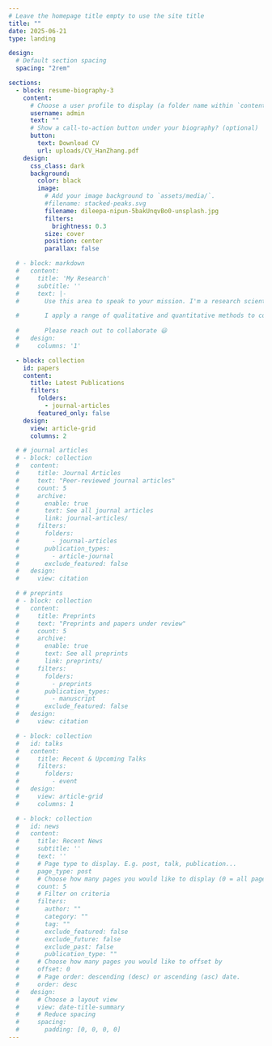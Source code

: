 ```yaml
---
# Leave the homepage title empty to use the site title
title: ""
date: 2025-06-21
type: landing

design:
  # Default section spacing
  spacing: "2rem"

sections:
  - block: resume-biography-3
    content:
      # Choose a user profile to display (a folder name within `content/authors/`)
      username: admin
      text: ""
      # Show a call-to-action button under your biography? (optional)
      button:
        text: Download CV
        url: uploads/CV_HanZhang.pdf
    design:
      css_class: dark
      background:
        color: black
        image:
          # Add your image background to `assets/media/`.
          #filename: stacked-peaks.svg
          filename: dileepa-nipun-5bakUnqvBo0-unsplash.jpg
          filters:
            brightness: 0.3
          size: cover
          position: center
          parallax: false

  # - block: markdown
  #   content:
  #     title: 'My Research'
  #     subtitle: ''
  #     text: |-
  #       Use this area to speak to your mission. I'm a research scientist in the Moonshot team at DeepMind. I blog about machine learning, deep learning, and moonshots.

  #       I apply a range of qualitative and quantitative methods to comprehensively investigate the role of science and technology in the economy.
        
  #       Please reach out to collaborate 😃
  #   design:
  #     columns: '1'

  - block: collection
    id: papers
    content:
      title: Latest Publications
      filters:
        folders:
          - journal-articles
        featured_only: false
    design:
      view: article-grid
      columns: 2

  # # journal articles
  # - block: collection
  #   content:
  #     title: Journal Articles
  #     text: "Peer-reviewed journal articles"
  #     count: 5
  #     archive:
  #       enable: true
  #       text: See all journal articles
  #       link: journal-articles/
  #     filters:
  #       folders:
  #         - journal-articles
  #       publication_types:
  #         - article-journal
  #       exclude_featured: false
  #   design:
  #     view: citation

  # # preprints
  # - block: collection
  #   content:
  #     title: Preprints
  #     text: "Preprints and papers under review"
  #     count: 5
  #     archive:
  #       enable: true
  #       text: See all preprints
  #       link: preprints/
  #     filters:
  #       folders:
  #         - preprints
  #       publication_types:
  #         - manuscript
  #       exclude_featured: false
  #   design:
  #     view: citation

  # - block: collection
  #   id: talks
  #   content:
  #     title: Recent & Upcoming Talks
  #     filters:
  #       folders:
  #         - event
  #   design:
  #     view: article-grid
  #     columns: 1

  # - block: collection
  #   id: news
  #   content:
  #     title: Recent News
  #     subtitle: ''
  #     text: ''
  #     # Page type to display. E.g. post, talk, publication...
  #     page_type: post
  #     # Choose how many pages you would like to display (0 = all pages)
  #     count: 5
  #     # Filter on criteria
  #     filters:
  #       author: ""
  #       category: ""
  #       tag: ""
  #       exclude_featured: false
  #       exclude_future: false
  #       exclude_past: false
  #       publication_type: ""
  #     # Choose how many pages you would like to offset by
  #     offset: 0
  #     # Page order: descending (desc) or ascending (asc) date.
  #     order: desc
  #   design:
  #     # Choose a layout view
  #     view: date-title-summary
  #     # Reduce spacing
  #     spacing:
  #       padding: [0, 0, 0, 0]
---
```

